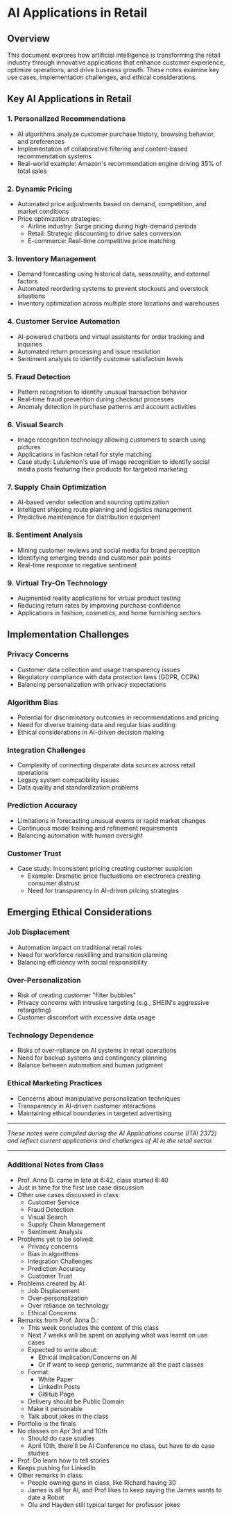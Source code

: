 # AI Applications in Retail

## Overview
This document explores how artificial intelligence is transforming the retail industry through innovative applications that enhance customer experience, optimize operations, and drive business growth. These notes examine key use cases, implementation challenges, and ethical considerations.

## Key AI Applications in Retail

### 1. Personalized Recommendations
- AI algorithms analyze customer purchase history, browsing behavior, and preferences
- Implementation of collaborative filtering and content-based recommendation systems
- Real-world example: Amazon's recommendation engine driving 35% of total sales

### 2. Dynamic Pricing
- Automated price adjustments based on demand, competition, and market conditions
- Price optimization strategies:
  - Airline industry: Surge pricing during high-demand periods
  - Retail: Strategic discounting to drive sales conversion
  - E-commerce: Real-time competitive price matching

### 3. Inventory Management
- Demand forecasting using historical data, seasonality, and external factors
- Automated reordering systems to prevent stockouts and overstock situations
- Inventory optimization across multiple store locations and warehouses

### 4. Customer Service Automation
- AI-powered chatbots and virtual assistants for order tracking and inquiries
- Automated return processing and issue resolution
- Sentiment analysis to identify customer satisfaction levels

### 5. Fraud Detection
- Pattern recognition to identify unusual transaction behavior
- Real-time fraud prevention during checkout processes
- Anomaly detection in purchase patterns and account activities

### 6. Visual Search
- Image recognition technology allowing customers to search using pictures
- Applications in fashion retail for style matching
- Case study: Lululemon's use of image recognition to identify social media posts featuring their products for targeted marketing

### 7. Supply Chain Optimization
- AI-based vendor selection and sourcing optimization
- Intelligent shipping route planning and logistics management
- Predictive maintenance for distribution equipment

### 8. Sentiment Analysis
- Mining customer reviews and social media for brand perception
- Identifying emerging trends and customer pain points
- Real-time response to negative sentiment

### 9. Virtual Try-On Technology
- Augmented reality applications for virtual product testing
- Reducing return rates by improving purchase confidence
- Applications in fashion, cosmetics, and home furnishing sectors

## Implementation Challenges

### Privacy Concerns
- Customer data collection and usage transparency issues
- Regulatory compliance with data protection laws (GDPR, CCPA)
- Balancing personalization with privacy expectations

### Algorithm Bias
- Potential for discriminatory outcomes in recommendations and pricing
- Need for diverse training data and regular bias auditing
- Ethical considerations in AI-driven decision making

### Integration Challenges
- Complexity of connecting disparate data sources across retail operations
- Legacy system compatibility issues
- Data quality and standardization problems

### Prediction Accuracy
- Limitations in forecasting unusual events or rapid market changes
- Continuous model training and refinement requirements
- Balancing automation with human oversight

### Customer Trust
- Case study: Inconsistent pricing creating customer suspicion
  - Example: Dramatic price fluctuations on electronics creating consumer distrust
  - Need for transparency in AI-driven pricing strategies

## Emerging Ethical Considerations

### Job Displacement
- Automation impact on traditional retail roles
- Need for workforce reskilling and transition planning
- Balancing efficiency with social responsibility

### Over-Personalization
- Risk of creating customer "filter bubbles"
- Privacy concerns with intrusive targeting (e.g., SHEIN's aggressive retargeting)
- Customer discomfort with excessive data usage

### Technology Dependence
- Risks of over-reliance on AI systems in retail operations
- Need for backup systems and contingency planning
- Balance between automation and human judgment

### Ethical Marketing Practices
- Concerns about manipulative personalization techniques
- Transparency in AI-driven customer interactions
- Maintaining ethical boundaries in targeted advertising

---

*These notes were compiled during the AI Applications course (ITAI 2372) and reflect current applications and challenges of AI in the retail sector.*

---

### Additional Notes from Class

- Prof. Anna D. came in late at 6:42, class started 6:40
- Just in time for the first use case discussion
- Other use cases discussed in class:
  - Customer Service
  - Fraud Detection
  - Visual Search
  - Supply Chain Management
  - Sentiment Analysis
- Problems yet to be solved:
  - Privacy concerns
  - Bias in algorithms
  - Integration Challenges
  - Prediction Accuracy
  - Customer Trust
- Problems created by AI:
  - Job Displacement
  - Over-personalization
  - Over reliance on technology
  - Ethical Concerns
- Remarks from Prof. Anna D.:
  - This week concludes the content of this class
  - Next 7 weeks will be spent on applying what was learnt on use cases
  - Expected to write about:
    - Ethical Implication/Concerns on AI
    - Or if want to keep generic, summarize all the past classes
  - Format:
    - White Paper
    - LinkedIn Posts
    - GitHub Page
  - Delivery should be Public Domain
  - Make it personable
  - Talk about jokes in the class
- Portfolio is the finals
- No classes on Apr 3rd and 10th
  - Should do case studies
  - April 10th, there'll be AI Conference no class, but have to do case studies
- Prof: Do learn how to tell stories
- Keeps pushing for LinkedIn
- Other remarks in class:
  - People owning guns in class, like Richard having 30
  - James is all for AI, and Prof likes to keep saying the James wants to date a Robot
  - Olu and Hayden still typical target for professor jokes
